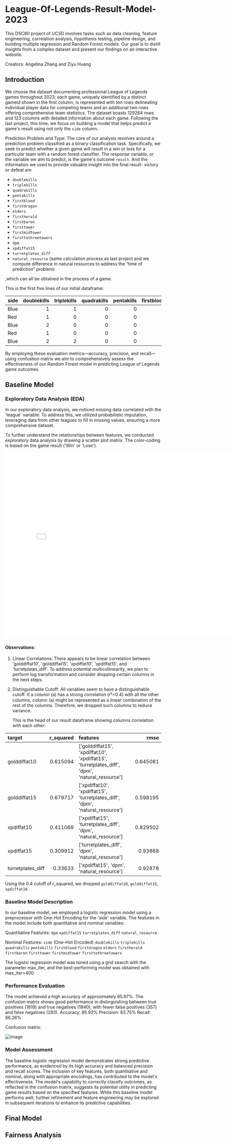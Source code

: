 # League-Of-Legends-Result-Model-2023
This DSC80 project of UCSD involves tasks such as
data cleaning, feature engineering, correlation analysis, hypothesis testing, pipeline design, and building multiple regression and Random Forest models. Our goal is to distill insights from a complex dataset and present our findings on an interactive website.


Creators: Angelina Zhang and Ziyu Huang

## Introduction

We choose the dataset documenting professional League of Legends games throughout 2023; each game, uniquely identified by a distinct gameid shown in the first column, is represented with ten rows delineating individual player data for competing teams and an additional two rows offering comprehensive team statistics. 
The dataset boasts 129264 rows and 123 columns with detailed information about each game. 
Following the last project, this time, we focus on building a model that helps predict a game's result using not only the `side` column.


Prediction Problem and Type:
The core of our analysis revolves around a prediction problem classified as a binary classification task. Specifically, we seek to predict whether a given game will result in a win or loss for a particular team with a random forest classifier. The response variable, or the variable we aim to predict, is the game's outcome `result`. And the information we used to provide valuable insight into the final result- victory or defeat are  

- `doublekills`
- `triplekills`
- `quadrakills`
- `pentakills`
- `firstblood`
- `firstdragon`
- `elders`
- `firstherald`
- `firstbaron`
- `firsttower`
- `firstmidtower`
- `firsttothreetowers`
- `dpm`
- `xpdiffat15`
- `turretplates_diff`
- `natural_resource` (same calculation process as last project and we compute difference in natural resources to address the “time of prediction”  problem)

,which can all be obtained in the process of a game.

This is the first five lines of our initial dataframe:

| side   |   doublekills |   triplekills |   quadrakills |   pentakills |   firstblood |   firstdragon |   elders |   firstherald |   firstbaron |   firsttower |   firstmidtower |   firsttothreetowers |     dpm |   golddiffat10 |   golddiffat15 |   xpdiffat10 |   xpdiffat15 |   result |   turretplates_diff |   natural_resource |
|:-------|--------------:|--------------:|--------------:|-------------:|-------------:|--------------:|---------:|--------------:|-------------:|-------------:|----------------:|---------------------:|--------:|---------------:|---------------:|-------------:|-------------:|---------:|--------------------:|-------------------:|
| Blue   |             1 |             1 |             0 |            0 |            0 |             0 |        0 |             1 |            1 |            1 |               1 |                    1 | 2186.9  |             75 |           -530 |         -156 |        -1671 |        1 |                   2 |                  3 |
| Red    |             1 |             0 |             0 |            0 |            1 |             1 |        0 |             0 |            0 |            0 |               0 |                    0 | 1960.18 |            -75 |            530 |          156 |         1671 |        0 |                  -2 |                 -3 |
| Blue   |             2 |             0 |             0 |            0 |            0 |             0 |        1 |             1 |            1 |            0 |               1 |                    1 | 2623.79 |           -361 |            673 |          282 |          530 |        0 |                   4 |                 -0 |
| Red    |             1 |             0 |             0 |            0 |            1 |             1 |        0 |             0 |            0 |            1 |               0 |                    0 | 1979.51 |            361 |           -673 |         -282 |         -530 |        1 |                  -4 |                  0 |
| Blue   |             2 |             2 |             0 |            0 |            0 |             0 |        0 |             0 |            0 |            0 |               1 |                    0 | 1968.55 |          -1001 |          -1901 |        -1748 |         -763 |        1 |                  -3 |                  1 |

By employing these evaluation metrics—accuracy, precision, and recall—using confustion matrix we aim to comprehensively assess the effectiveness of our Random Forest model in predicting League of Legends game outcomes.


## Baseline Model

### Exploratory Data Analysis (EDA)

In our exploratory data analysis, we noticed missing data correlated with the 'league' variable. To address this, we utilized probabilistic imputation, leveraging data from other leagues to fill in missing values, ensuring a more comprehensive dataset.

To further understand the relationships between features, we conducted exploratory data analysis by drawing a scatter plot matrix. The color-coding is based on the game result ('Win' or 'Lose').

<iframe src="assets/scatterplt_correlation_columns.html" width=800 height=600 frameBorder=0></iframe>

#### Observations:

1. Linear Correlations: There appears to be linear correlation between 'golddiffat10', 'golddiffat15', 'xpdiffat10', 'xpdiffat15', and 'turretplates_diff'. To address potential multicollinearity, we plan to perform log transformation and consider dropping certain columns in the next steps.
2. Distinguishable Cutoff: All variables seem to have a distinguishable cutoff. If a column (a) has a strong correlation (𝑟²=0.4) with all the other columns, column (a) might be represented as a linear combination of the rest of the columns. Therefore, we dropped such columns to reduce variance.
   
   This is the head of our result dataframe showing columns correlation with each other:


| target            |   r_squared | features                                                                                     |     rmse |
|:------------------|------------:|:---------------------------------------------------------------------------------------------|---------:|
| golddiffat10      |    0.615094 | ['golddiffat15', 'xpdiffat10', 'xpdiffat15', 'turretplates_diff', 'dpm', 'natural_resource'] | 0.645081 |
| golddiffat15      |    0.679717 | ['xpdiffat10', 'xpdiffat15', 'turretplates_diff', 'dpm', 'natural_resource']                 | 0.598195 |
| xpdiffat10        |    0.411069 | ['xpdiffat15', 'turretplates_diff', 'dpm', 'natural_resource']                               | 0.829502 |
| xpdiffat15        |    0.309912 | ['turretplates_diff', 'dpm', 'natural_resource']                                             | 0.93868  |
| turretplates_diff |    0.33633  | ['xpdiffat15', 'dpm', 'natural_resource']                                                    | 0.92878  |

Using the 0.4 cutoff of r_squared, we dropped `golddiffat10`, `golddiffat15`, `xpdiffat10`.


### Baseline Model Description
In our baseline model, we employed a logistic regression model using a preprocessor with One-Hot Encoding for the 'side' variable. The features in the model include both quantitative and nominal variables:


Quantitative Features:
`dpm`
`xpdiffat15`
`turretplates_diff`
`natural_resource`


Nominal Features:
`side` (One-Hot Encoded)
`doublekills`
`triplekills`
`quadrakills`
`pentakills`
`firstblood`
`firstdragon`
`elders`
`firstherald`
`firstbaron`
`firsttower`
`firstmidtower`
`firsttothreetowers`

The logistic regression model was tuned using a grid search with the parameter max_iter, and the best-performing model was obtained with max_iter=400.

### Performance Evaluation
The model achieved a high accuracy of approximately 85.97%. The confusion matrix shows good performance in distinguishing between true positives (1819) and true negatives (1840), with fewer false positives (357) and false negatives (293).
Accuracy: 85.92%
Precision: 83.75%
Recall: 86.26%

Confusion matrix:

![image](https://github.com/Angelinaaaaaaaaaaaa/LOL-Result-Model-2023/assets/115201846/19bf1ae5-3bcf-4b84-9b0c-8d580e55d92a)

### Model Assessment
The baseline logistic regression model demonstrates strong predictive performance, as evidenced by its high accuracy and balanced precision and recall scores. The inclusion of key features, both quantitative and nominal, along with appropriate encodings, has contributed to the model's effectiveness.
The model's capability to correctly classify outcomes, as reflected in the confusion matrix, suggests its potential utility in predicting game results based on the specified features. While this baseline model performs well, further refinement and feature engineering may be explored in subsequent iterations to enhance its predictive capabilities.




## Final Model

## Fairness Analysis


